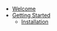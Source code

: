 - [Welcome](./welcome.md)
- [Getting Started](./docs/getting-started.md)
  - [Installation](./docs/installation.md)